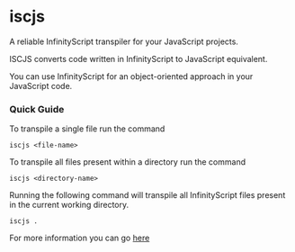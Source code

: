 # iscjs
A reliable InfinityScript transpiler for your JavaScript projects.

ISCJS converts code written in InfinityScript to JavaScript equivalent.

You can use InfinityScript for an object-oriented approach in your JavaScript code.

### Quick Guide

To transpile a single file run the command

```iscjs <file-name>```

To transpile all files present within a directory run the command

```iscjs <directory-name>```

Running the following command will transpile all InfinityScript files present in the current working directory.

```iscjs .```

For more information you can go [here](https://starhashinc.github.io/iscjs)
